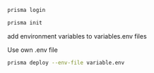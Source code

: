 ```sh
prisma login
```

```sh
prisma init
```

add environment variables to variables.env files

Use own .env file

```sh
prisma deploy --env-file variable.env
```
